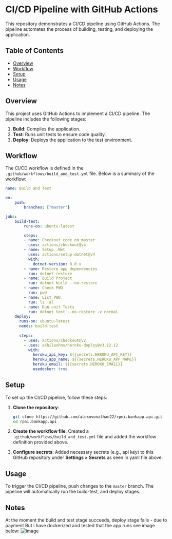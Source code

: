 # CI/CD Pipeline with GitHub Actions

This repository demonstrates a CI/CD pipeline using GitHub Actions. The pipeline automates the process of building, testing, and deploying the application.

## Table of Contents
- [Overview](#overview)
- [Workflow](#workflow)
- [Setup](#setup)
- [Usage](#usage)
- [Notes](#notes)

## Overview
This project uses GitHub Actions to implement a CI/CD pipeline. The pipeline includes the following stages:
1. **Build**: Compiles the application.
2. **Test**: Runs unit tests to ensure code quality.
3. **Deploy**: Deploys the application to the test environment.

## Workflow
The CI/CD workflow is defined in the `.github/workflows/build_and_test.yml` file. Below is a summary of the workflow:

```yaml
name: Build and Test

on:
    push:
        branches: ["master"]

jobs:
    build-test:  
        runs-on: ubuntu-latest

        steps:
        - name: Checkout code on master
          uses: actions/checkout@v4
        - name: Setup .Net
          uses: actions/setup-dotnet@v4
          with:
            dotnet-version: 8.0.x
        - name: Restore app dependencies
          run: dotnet restore
        - name: Build Project
          run: dotnet build --no-restore
        - name: Check PWD
          run: pwd
        - name: List PWD
          run: ls -al
        - name: Run unit Tests
          run: dotnet test --no-restore -v normal
    deploy:
      runs-on: ubuntu-latest
      needs: build-test
      
      steps:
        - uses: actions/checkout@v2
        - uses: akhileshns/heroku-deploy@v3.12.12
          with:
            heroku_api_key: ${{secrets.HEROKU_API_KEY}}
            heroku_app_name: ${{secrets.HEROKU_APP_NAME}}
            heroku_email: ${{secrets.HEROKU_EMAIL}}
            usedocker: true
```

## Setup
To set up the CI/CD pipeline, follow these steps:

1. **Clone the repository**:
    ```sh
    git clone https://github.com/alexovonathan22/rpni.bankapp.api.git
    cd rpni.bankapp.api
    ```

2. **Create the workflow file**:
    Created a `.github/workflows/build_and_test.yml` file and added the workflow definition provided above.

3. **Configure secrets**:
    Added necessary secrets (e.g., api key) to this GitHub repository under **Settings > Secrets** as seen in yaml file above.

## Usage
To trigger the CI/CD pipeline, push changes to the `master` branch. The pipeline will automatically run the build-test, and deploy stages.

## Notes
At the moment the build and test stage succeeds, deploy stage fails - due to payment
But i have dockerized and tested that the app runs see image below:
![image](https://github.com/user-attachments/assets/9c94b062-4d81-4089-888d-4656effbaa6c)

